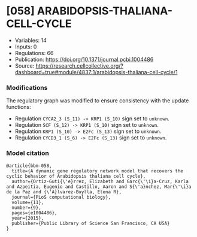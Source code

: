 # \[058\] ARABIDOPSIS-THALIANA-CELL-CYCLE

 - Variables: 14
 - Inputs: 0
 - Regulations: 66
 - Publication: https://doi.org/10.1371/journal.pcbi.1004486
 - Source: https://research.cellcollective.org/?dashboard=true#module/4837:1/arabidopsis-thaliana-cell-cycle/1


### Modifications

The regulatory graph was modified to ensure consistency with the update functions:

 - Regulation `CYCA2_3 (S_11) -> KRP1 (S_10)` sign set to `unknown`.
 - Regulation `SCF (S_12) -> KRP1 (S_10)` sign set to `unknown`.
 - Regulation `KRP1 (S_10) -> E2Fc (S_13)` sign set to `unknown`.
 - Regulation `CYCD3_1 (S_6) -> E2Fc (S_13)` sign set to `unknown`.


### Model citation

```
@article{bbm-058,
  title={A dynamic gene regulatory network model that recovers the cyclic behavior of Arabidopsis thaliana cell cycle},
  author={Ortiz-Guti{\'e}rrez, Elizabeth and Garc{\'\i}a-Cruz, Karla and Azpeitia, Eugenio and Castillo, Aaron and S{\'a}nchez, Mar{\'\i}a de la Paz and {\'A}lvarez-Buylla, Elena R},
  journal={PLoS computational biology},
  volume={11},
  number={9},
  pages={e1004486},
  year={2015},
  publisher={Public Library of Science San Francisco, CA USA}
}
```

